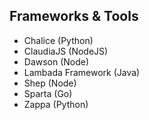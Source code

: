 ## Frameworks & Tools

* Chalice (Python)
* ClaudiaJS (NodeJS)
* Dawson (Node)
* Lambada Framework (Java)
* Shep (Node)
* Sparta (Go)
* Zappa (Python)
